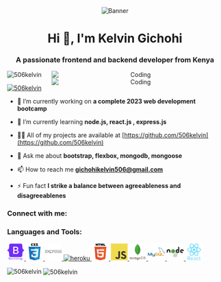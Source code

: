 <div align="center">
<img src="https://38.media.tumblr.com/440a34dda29466e0d2896ba982b8e8b6/tumblr_ngy9vsbJna1qav3uso1_500.gif" alt="Banner" width="500" height="300"/>
</div>


<h1 align="center">Hi 👋, I'm Kelvin Gichohi</h1>
<h3 align="center">A passionate frontend and backend developer from Kenya</h3>
<div align="center">
<img align="right" alt="Coding" width="400" src="https://static.wixstatic.com/media/b313a9_89ebec0c5f384c65a9551f0c1ec18ca9~mv2.gif">
<img align="right" alt="Coding" width="400" src="https://i.makeagif.com/media/4-05-2022/FvBVst.gif">
</div>



<p align="left"> <img src="https://komarev.com/ghpvc/?username=506kelvin&label=Profile%20views&color=0e75b6&style=flat" alt="506kelvin" /> </p>

<p align="left"> <a href="https://github.com/ryo-ma/github-profile-trophy"><img src="https://github-profile-trophy.vercel.app/?username=506kelvin" alt="506kelvin" /></a> </p>

- 🔭 I’m currently working on **a complete 2023 web development bootcamp**

- 🌱 I’m currently learning **node.js, react.js , express.js**

- 👨‍💻 All of my projects are available at [https://github.com/506kelvin](https://github.com/506kelvin)

- 💬 Ask me about **bootstrap, flexbox, mongodb, mongoose**

- 📫 How to reach me **gichohikelvin506@gmail.com**

- ⚡ Fun fact **I strike a balance between agreeableness and disagreeablenes**

<h3 align="left">Connect with me:</h3>
<p align="left">
</p>

<h3 align="left">Languages and Tools:</h3>
<p align="left"> <a href="https://getbootstrap.com" target="_blank" rel="noreferrer"> <img src="https://raw.githubusercontent.com/devicons/devicon/master/icons/bootstrap/bootstrap-plain-wordmark.svg" alt="bootstrap" width="40" height="40"/> </a> <a href="https://www.w3schools.com/css/" target="_blank" rel="noreferrer"> <img src="https://raw.githubusercontent.com/devicons/devicon/master/icons/css3/css3-original-wordmark.svg" alt="css3" width="40" height="40"/> </a> <a href="https://expressjs.com" target="_blank" rel="noreferrer"> <img src="https://raw.githubusercontent.com/devicons/devicon/master/icons/express/express-original-wordmark.svg" alt="express" width="40" height="40"/> </a> <a href="https://heroku.com" target="_blank" rel="noreferrer"> <img src="https://www.vectorlogo.zone/logos/heroku/heroku-icon.svg" alt="heroku" width="40" height="40"/> </a> <a href="https://www.w3.org/html/" target="_blank" rel="noreferrer"> <img src="https://raw.githubusercontent.com/devicons/devicon/master/icons/html5/html5-original-wordmark.svg" alt="html5" width="40" height="40"/> </a> <a href="https://developer.mozilla.org/en-US/docs/Web/JavaScript" target="_blank" rel="noreferrer"> <img src="https://raw.githubusercontent.com/devicons/devicon/master/icons/javascript/javascript-original.svg" alt="javascript" width="40" height="40"/> </a> <a href="https://www.mongodb.com/" target="_blank" rel="noreferrer"> <img src="https://raw.githubusercontent.com/devicons/devicon/master/icons/mongodb/mongodb-original-wordmark.svg" alt="mongodb" width="40" height="40"/> </a> <a href="https://www.mysql.com/" target="_blank" rel="noreferrer"> <img src="https://raw.githubusercontent.com/devicons/devicon/master/icons/mysql/mysql-original-wordmark.svg" alt="mysql" width="40" height="40"/> </a> <a href="https://nodejs.org" target="_blank" rel="noreferrer"> <img src="https://raw.githubusercontent.com/devicons/devicon/master/icons/nodejs/nodejs-original-wordmark.svg" alt="nodejs" width="40" height="40"/> </a> <a href="https://reactjs.org/" target="_blank" rel="noreferrer"> <img src="https://raw.githubusercontent.com/devicons/devicon/master/icons/react/react-original-wordmark.svg" alt="react" width="40" height="40"/> </a> </p>

<p><img align="left" src="https://github-readme-stats.vercel.app/api/top-langs?username=506kelvin&show_icons=true&locale=en&layout=compact" alt="506kelvin" /></p>

<p>&nbsp;<img align="center" src="https://github-readme-stats.vercel.app/api?username=506kelvin&show_icons=true&locale=en" alt="506kelvin" /></p>
